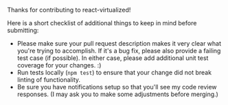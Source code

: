 Thanks for contributing to react-virtualized!

Here is a short checklist of additional things to keep in mind before submitting:
* Please make sure your pull request description makes it very clear what you're trying to accomplish. If it's a bug fix, please also provide a failing test case (if possible). In either case, please add additional unit test coverage for your changes. :)
* Run tests locally (`npm test`) to ensure that your change did not break linting of functionality.
* Be sure you have notifications setup so that you'll see my code review responses. (I may ask you to make some adjustments before merging.)
